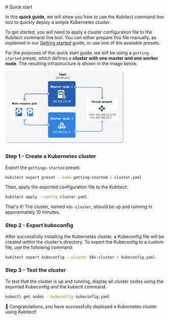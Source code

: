 <div markdown="1" class="text-center">
# Quick start
</div>

<div markdown="1" class="text-justify">

In this **quick guide**, we will show you how to use the Kubitect command line tool to quickly deploy a simple Kubernetes cluster.

To get started, you will need to apply a cluster configuration file to the Kubitect command line tool.
You can either prepare this file manually, as explained in our [Getting started](../getting-started) guide, or use one of the available presets.

For the purposes of this quick start guide, we will be using a `getting-started` preset, which defines a **cluster with one master and one worker node**.
The resulting infrastructure is shown in the image below.

<div class="text-center">
  <img
    class="mobile-w-100"
    src="../../assets/images/topology-1m1w-arch.png"
    alt="Architecture of the cluster with one master and one worker node"
    width="75%">
</div>

### Step 1 - Create a Kubernetes cluster

Export the `gettings-started` preset:

```sh
kubitect export preset --name getting-started > cluster.yaml
```

Then, apply the exported configuration file to the Kubitect:

```sh
kubitect apply --config cluster.yaml
```

That's it! The cluster, named `k8s-cluster`, should be up and running in approximately 10 minutes.

### Step 2 - Export kubeconfig

After successfully installing the Kubernetes cluster, a Kubeconfig file will be created within the cluster's directory.
To export the Kubeconfig to a custom file, use the following command:

```sh
kubitect export kubeconfig --cluster k8s-cluster > kubeconfig.yaml
```

### Step 3 - Test the cluster

To test that the cluster is up and running, display all cluster nodes using the exported Kubeconfig and the kubectl command:

```sh
kubectl get nodes --kubeconfig kubeconfig.yaml
```

:clap: Congratulations, you have successfully deployed a Kubernetes cluster using Kubitect!

</div>
